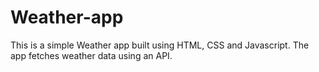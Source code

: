 # Weather-app

This is a simple Weather app built using HTML, CSS and Javascript.
The app fetches weather data using an API.
